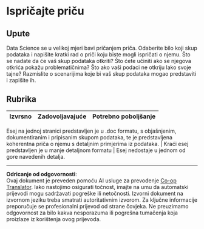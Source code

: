 <!--
CO_OP_TRANSLATOR_METADATA:
{
  "original_hash": "8980d7efd101c82d6d6ffc3458214120",
  "translation_date": "2025-08-30T18:37:48+00:00",
  "source_file": "4-Data-Science-Lifecycle/16-communication/assignment.md",
  "language_code": "hr"
}
-->
# Ispričajte priču

## Upute

Data Science se u velikoj mjeri bavi pričanjem priča. Odaberite bilo koji skup podataka i napišite kratki rad o priči koju biste mogli ispričati o njemu. Što se nadate da će vaš skup podataka otkriti? Što ćete učiniti ako se njegova otkrića pokažu problematičnima? Što ako vaši podaci ne otkriju lako svoje tajne? Razmislite o scenarijima koje bi vaš skup podataka mogao predstaviti i zapišite ih.

## Rubrika

Izvrsno | Zadovoljavajuće | Potrebno poboljšanje
--- | --- | -- |

Esej na jednoj stranici predstavljen je u .doc formatu, s objašnjenim, dokumentiranim i pripisanim skupom podataka, te je predstavljena koherentna priča o njemu s detaljnim primjerima iz podataka. | Kraći esej predstavljen je u manje detaljnom formatu | Esej nedostaje u jednom od gore navedenih detalja.

---

**Odricanje od odgovornosti**:  
Ovaj dokument je preveden pomoću AI usluge za prevođenje [Co-op Translator](https://github.com/Azure/co-op-translator). Iako nastojimo osigurati točnost, imajte na umu da automatski prijevodi mogu sadržavati pogreške ili netočnosti. Izvorni dokument na izvornom jeziku treba smatrati autoritativnim izvorom. Za ključne informacije preporučuje se profesionalni prijevod od strane čovjeka. Ne preuzimamo odgovornost za bilo kakva nesporazuma ili pogrešna tumačenja koja proizlaze iz korištenja ovog prijevoda.
